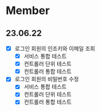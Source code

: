 # Member

## 23.06.22

- [x] 로그인 회원의 인조키와 이메일 조회
  - [x] 서비스 통합 테스트
  - [x] 컨트롤러 단위 테스트
  - [x] 컨트롤러 통합 테스트
- [x] 로그인 회원의 비밀번호 수정
  - [x] 서비스 통합 테스트
  - [x] 컨트롤러 단위 테스트
  - [x] 컨트롤러 통합 테스트